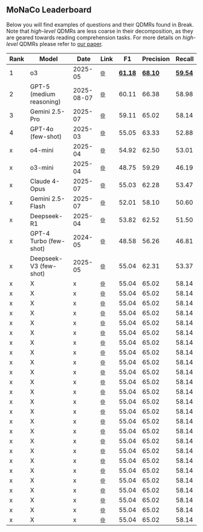 ## **MoNaCo Leaderboard**

Below you will find examples of questions and their QDMRs found in Break.   
Note that *high-level* QDMRs are less coarse in their decomposition, as they are geared towards reading comprehension tasks. For more details on *high-level* QDMRs please refer to [our paper](https://allenai.github.io/Break/#paper).

Rank | Model | Date | Link | F1 | Precision | Recall 
------------ | ------------- | ------------- | ------------- | ------------- | ------------- | -------------
1 | o3 | 2025-05 | [🌐](https://openai.com/index/introducing-o3-and-o4-mini/) | **<u>61.18</u>** | **<u>68.10</u>**  | **<u>59.54</u>** 
2 | GPT-5 (medium reasoning) | 2025-08-07 | [🌐](https://openai.com/index/introducing-gpt-5/) | 60.11 | 66.38 | 58.98
3 | Gemini 2.5-Pro | 2025-07 | [🌐](https://deepmind.google/models/gemini/pro/) | 59.11 | 65.02 | 58.14
4 | GPT-4o (few-shot) | 2025-03 | [🌐](https://openai.com/index/hello-gpt-4o/) | 55.05 | 63.33  | 52.88
x | o4-mini | 2025-04 | [🌐](https://openai.com/index/introducing-o3-and-o4-mini/) |  54.92 | 62.50 | 53.01
x | o3-mini | 2025-04 | [🌐](https://openai.com/index/openai-o3-mini/) | 48.75 | 59.29 | 46.19
x | Claude 4-Opus | 2025-07 | [🌐](https://www.anthropic.com/news/claude-4) | 55.03 | 62.28 | 53.47
x | Gemini 2.5-Flash | 2025-07 | [🌐](https://deepmind.google/models/gemini/flash/) | 52.01 | 58.10 | 50.60
x | Deepseek-R1 | 2025-04 | [🌐](https://huggingface.co/deepseek-ai/DeepSeek-R1) | 53.82 | 62.52 | 51.50
x | GPT-4 Turbo (few-shot) | 2024-05 | [🌐](https://platform.openai.com/docs/models/gpt-4-turbo) | 48.58 | 56.26 | 46.81
x | Deepseek-V3 (few-shot) | 2025-05 | [🌐](https://huggingface.co/deepseek-ai/DeepSeek-V3) | 55.04 | 62.31 | 53.37
x | X | x | [🌐](x) | 55.04 | 65.02 | 58.14
x | X | x | [🌐](x) | 55.04 | 65.02 | 58.14
x | X | x | [🌐](x) | 55.04 | 65.02 | 58.14
x | X | x | [🌐](x) | 55.04 | 65.02 | 58.14
x | X | x | [🌐](x) | 55.04 | 65.02 | 58.14
x | X | x | [🌐](x) | 55.04 | 65.02 | 58.14
x | X | x | [🌐](x) | 55.04 | 65.02 | 58.14
x | X | x | [🌐](x) | 55.04 | 65.02 | 58.14
x | X | x | [🌐](x) | 55.04 | 65.02 | 58.14
x | X | x | [🌐](x) | 55.04 | 65.02 | 58.14
x | X | x | [🌐](x) | 55.04 | 65.02 | 58.14
x | X | x | [🌐](x) | 55.04 | 65.02 | 58.14
x | X | x | [🌐](x) | 55.04 | 65.02 | 58.14
x | X | x | [🌐](x) | 55.04 | 65.02 | 58.14
x | X | x | [🌐](x) | 55.04 | 65.02 | 58.14
x | X | x | [🌐](x) | 55.04 | 65.02 | 58.14
x | X | x | [🌐](x) | 55.04 | 65.02 | 58.14
x | X | x | [🌐](x) | 55.04 | 65.02 | 58.14
x | X | x | [🌐](x) | 55.04 | 65.02 | 58.14
x | X | x | [🌐](x) | 55.04 | 65.02 | 58.14
x | X | x | [🌐](x) | 55.04 | 65.02 | 58.14
x | X | x | [🌐](x) | 55.04 | 65.02 | 58.14
x | X | x | [🌐](x) | 55.04 | 65.02 | 58.14
x | X | x | [🌐](x) | 55.04 | 65.02 | 58.14
x | X | x | [🌐](x) | 55.04 | 65.02 | 58.14


